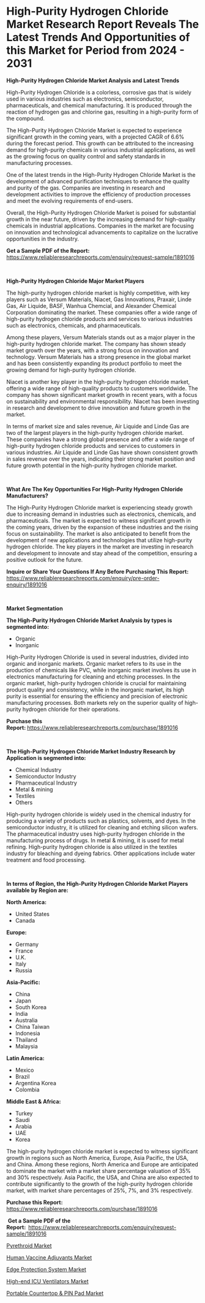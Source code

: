 <p><h1>High-Purity Hydrogen Chloride Market Research Report Reveals The Latest Trends And Opportunities of this Market for Period from 2024 - 2031</h1></p><p><strong>High-Purity Hydrogen Chloride Market Analysis and Latest Trends</strong></p>
<p><p>High-Purity Hydrogen Chloride is a colorless, corrosive gas that is widely used in various industries such as electronics, semiconductor, pharmaceuticals, and chemical manufacturing. It is produced through the reaction of hydrogen gas and chlorine gas, resulting in a high-purity form of the compound.</p><p>The High-Purity Hydrogen Chloride Market is expected to experience significant growth in the coming years, with a projected CAGR of 6.6% during the forecast period. This growth can be attributed to the increasing demand for high-purity chemicals in various industrial applications, as well as the growing focus on quality control and safety standards in manufacturing processes.</p><p>One of the latest trends in the High-Purity Hydrogen Chloride Market is the development of advanced purification techniques to enhance the quality and purity of the gas. Companies are investing in research and development activities to improve the efficiency of production processes and meet the evolving requirements of end-users.</p><p>Overall, the High-Purity Hydrogen Chloride Market is poised for substantial growth in the near future, driven by the increasing demand for high-quality chemicals in industrial applications. Companies in the market are focusing on innovation and technological advancements to capitalize on the lucrative opportunities in the industry.</p></p>
<p><strong>Get a Sample PDF of the Report:&nbsp;</strong> <a href="https://www.reliableresearchreports.com/enquiry/request-sample/1891016">https://www.reliableresearchreports.com/enquiry/request-sample/1891016</a></p>
<p>&nbsp;</p>
<p><strong>High-Purity Hydrogen Chloride Major Market Players</strong></p>
<p><p>The high-purity hydrogen chloride market is highly competitive, with key players such as Versum Materials, Niacet, Gas Innovations, Praxair, Linde Gas, Air Liquide, BASF, Wanhua Chemcial, and Alexander Chemical Corporation dominating the market. These companies offer a wide range of high-purity hydrogen chloride products and services to various industries such as electronics, chemicals, and pharmaceuticals.</p><p>Among these players, Versum Materials stands out as a major player in the high-purity hydrogen chloride market. The company has shown steady market growth over the years, with a strong focus on innovation and technology. Versum Materials has a strong presence in the global market and has been consistently expanding its product portfolio to meet the growing demand for high-purity hydrogen chloride.</p><p>Niacet is another key player in the high-purity hydrogen chloride market, offering a wide range of high-quality products to customers worldwide. The company has shown significant market growth in recent years, with a focus on sustainability and environmental responsibility. Niacet has been investing in research and development to drive innovation and future growth in the market.</p><p>In terms of market size and sales revenue, Air Liquide and Linde Gas are two of the largest players in the high-purity hydrogen chloride market. These companies have a strong global presence and offer a wide range of high-purity hydrogen chloride products and services to customers in various industries. Air Liquide and Linde Gas have shown consistent growth in sales revenue over the years, indicating their strong market position and future growth potential in the high-purity hydrogen chloride market.</p></p>
<p>&nbsp;</p>
<p><strong>What Are The Key Opportunities For High-Purity Hydrogen Chloride Manufacturers?</strong></p>
<p><p>The High-Purity Hydrogen Chloride market is experiencing steady growth due to increasing demand in industries such as electronics, chemicals, and pharmaceuticals. The market is expected to witness significant growth in the coming years, driven by the expansion of these industries and the rising focus on sustainability. The market is also anticipated to benefit from the development of new applications and technologies that utilize high-purity hydrogen chloride. The key players in the market are investing in research and development to innovate and stay ahead of the competition, ensuring a positive outlook for the future.</p></p>
<p><strong>Inquire or Share Your Questions If Any Before Purchasing This Report:</strong> <a href="https://www.reliableresearchreports.com/enquiry/pre-order-enquiry/1891016">https://www.reliableresearchreports.com/enquiry/pre-order-enquiry/1891016</a></p>
<p>&nbsp;</p>
<p><strong>Market Segmentation</strong></p>
<p><strong>The High-Purity Hydrogen Chloride Market Analysis by types is segmented into:</strong></p>
<p><ul><li>Organic</li><li>Inorganic</li></ul></p>
<p><p>High-Purity Hydrogen Chloride is used in several industries, divided into organic and inorganic markets. Organic market refers to its use in the production of chemicals like PVC, while inorganic market involves its use in electronics manufacturing for cleaning and etching processes. In the organic market, high-purity hydrogen chloride is crucial for maintaining product quality and consistency, while in the inorganic market, its high purity is essential for ensuring the efficiency and precision of electronic manufacturing processes. Both markets rely on the superior quality of high-purity hydrogen chloride for their operations.</p></p>
<p><strong>Purchase this Report:&nbsp;</strong><a href="https://www.reliableresearchreports.com/purchase/1891016">https://www.reliableresearchreports.com/purchase/1891016</a></p>
<p>&nbsp;</p>
<p><strong>The High-Purity Hydrogen Chloride Market Industry Research by Application is segmented into:</strong></p>
<p><ul><li>Chemical Industry</li><li>Semiconductor Industry</li><li>Pharmaceutical Industry</li><li>Metal & mining</li><li>Textiles</li><li>Others</li></ul></p>
<p><p>High-purity hydrogen chloride is widely used in the chemical industry for producing a variety of products such as plastics, solvents, and dyes. In the semiconductor industry, it is utilized for cleaning and etching silicon wafers. The pharmaceutical industry uses high-purity hydrogen chloride in the manufacturing process of drugs. In metal & mining, it is used for metal refining. High-purity hydrogen chloride is also utilized in the textiles industry for bleaching and dyeing fabrics. Other applications include water treatment and food processing.</p></p>
<p>&nbsp;</p>
<p><strong>In terms of Region, the High-Purity Hydrogen Chloride Market Players available by Region are:</strong></p>
<p>
    <p> <strong> North America: </strong>
        <ul>
            <li>United States</li>
            <li>Canada</li>
        </ul>
        </p> 
    <p> <strong> Europe: </strong>
        <ul>
            <li>Germany</li>
            <li>France</li>
            <li>U.K.</li>
            <li>Italy</li>
            <li>Russia</li>
        </ul>
        </p> 
    <p> <strong> Asia-Pacific: </strong>
        <ul>
            <li>China</li>
            <li>Japan</li>
            <li>South Korea</li>
            <li>India</li>
            <li>Australia</li>
            <li>China Taiwan</li>
            <li>Indonesia</li>
            <li>Thailand</li>
            <li>Malaysia</li>
        </ul>
        </p> 
    <p> <strong> Latin America: </strong>
        <ul>
            <li>Mexico</li>
            <li>Brazil</li>
            <li>Argentina Korea</li>
            <li>Colombia</li>
        </ul>
        </p> 
    <p> <strong> Middle East & Africa: </strong>
        <ul>
            <li>Turkey</li>
            <li>Saudi</li>
            <li>Arabia</li>
            <li>UAE</li>
            <li>Korea</li>
        </ul>
    </p>
    </p>
<p><p>The high-purity hydrogen chloride market is expected to witness significant growth in regions such as North America, Europe, Asia Pacific, the USA, and China. Among these regions, North America and Europe are anticipated to dominate the market with a market share percentage valuation of 35% and 30% respectively. Asia Pacific, the USA, and China are also expected to contribute significantly to the growth of the high-purity hydrogen chloride market, with market share percentages of 25%, 7%, and 3% respectively.</p></p>
<p><strong>Purchase this Report: </strong><a href="https://www.reliableresearchreports.com/purchase/1891016">https://www.reliableresearchreports.com/purchase/1891016</a></p>
<p>&nbsp;<strong>Get a Sample PDF of the Report:&nbsp;&nbsp;</strong><a href="https://www.reliableresearchreports.com/enquiry/request-sample/1891016">https://www.reliableresearchreports.com/enquiry/request-sample/1891016</a></p>
<p><strong></strong></p>
<p><p><a href="https://view.publitas.com/reportprime-1/pyrethroid-market-size-and-growth-market-segmentation-regional-and-country-breakdowns-and-market-trends-for-period-from-2024-2031/">Pyrethroid Market</a></p><p><a href="https://silk-columnist-571.notion.site/Human-Vaccine-Adjuvants-Market-Research-Report-Provides-thorough-Industry-Overview-which-offers-an--62d0da0d840c473397a0fba7fea5910d">Human Vaccine Adjuvants Market</a></p><p><a href="https://view.publitas.com/reportprime-1/edge-protection-system-market-provides-a-comprehensive-analysis-including-a-macro-overview-of-the-market-as-well-as-micro-details-such-as-market-size-and-competitive-landscape/">Edge Protection System Market</a></p><p><a href="https://meowing-lemming-dd3.notion.site/High-end-ICU-Ventilators-Market-Analysis-and-Market-Size-Global-Industry-Overview-Market-Segmentat-1d53ce22c3164626b2c533b028845246">High-end ICU Ventilators Market</a></p><p><a href="https://cute-banjo-8ca.notion.site/Portable-Countertop-PIN-Pad-Market-Size-Focuses-on-Market-Dynamics-In-Depth-Analysis-and-Future-P-8fb69fea49444b5db453e54e252420ce">Portable Countertop & PIN Pad Market</a></p></p>